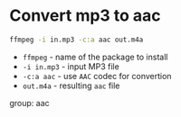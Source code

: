# Convert mp3 to aac

```bash
ffmpeg -i in.mp3 -c:a aac out.m4a
```

- `ffmpeg` - name of the package to install
- `-i in.mp3` - input MP3 file
- `-c:a aac` - use `AAC` codec for convertion
- `out.m4a` - resulting `aac` file

group: aac


